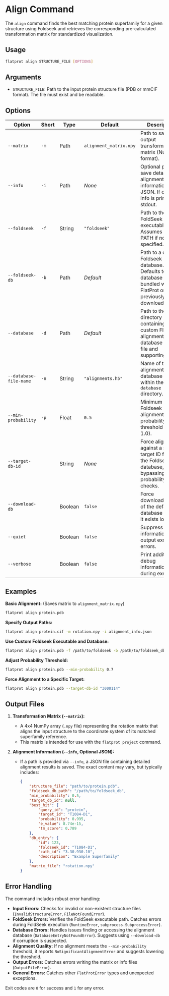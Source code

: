 # Align Command

The `align` command finds the best matching protein superfamily for a given structure using Foldseek and retrieves the corresponding pre-calculated transformation matrix for standardized visualization.

## Usage

```bash
flatprot align STRUCTURE_FILE [OPTIONS]
```

## Arguments

-   `STRUCTURE_FILE`: Path to the input protein structure file (PDB or mmCIF format). The file must exist and be readable.

## Options

| Option                 | Short | Type    | Default                | Description                                                                                                  |
| ---------------------- | ----- | ------- | ---------------------- | ------------------------------------------------------------------------------------------------------------ |
| `--matrix`             | `-m`  | Path    | `alignment_matrix.npy` | Path to save the output transformation matrix (NumPy format).                                                |
| `--info`               | `-i`  | Path    | _None_                 | Optional path to save detailed alignment information as JSON. If omitted, info is printed to stdout.         |
| `--foldseek`           | `-f`  | String  | `"foldseek"`           | Path to the FoldSeek executable. Assumes it's in PATH if not specified.                                      |
| `--foldseek-db`        | `-b`  | Path    | _Default_              | Path to a custom Foldseek database. Defaults to the database bundled with FlatProt or previously downloaded. |
| `--database`           | `-d`  | Path    | _Default_              | Path to the directory containing the custom FlatProt alignment database (HDF5 file and supporting files).    |
| `--database-file-name` | `-n`  | String  | `"alignments.h5"`      | Name of the alignment database file within the `--database` directory.                                       |
| `--min-probability`    | `-p`  | Float   | `0.5`                  | Minimum Foldseek alignment probability threshold (0.0 to 1.0).                                               |
| `--target-db-id`       |       | String  | _None_                 | Force alignment against a specific target ID from the Foldseek database, bypassing probability checks.       |
| `--download-db`        |       | Boolean | `false`                | Force download/update of the default database even if it exists locally.                                     |
| `--quiet`              |       | Boolean | `false`                | Suppress all informational output except errors.                                                             |
| `--verbose`            |       | Boolean | `false`                | Print additional debug information during execution.                                                         |

## Examples

**Basic Alignment:** (Saves matrix to `alignment_matrix.npy`)

```bash
flatprot align protein.pdb
```

**Specify Output Paths:**

```bash
flatprot align protein.cif -m rotation.npy -i alignment_info.json
```

**Use Custom Foldseek Executable and Database:**

```bash
flatprot align protein.pdb -f /path/to/foldseek -b /path/to/foldseek_db
```

**Adjust Probability Threshold:**

```bash
flatprot align protein.pdb --min-probability 0.7
```

**Force Alignment to a Specific Target:**

```bash
flatprot align protein.pdb --target-db-id "3000114"
```

## Output Files

1.  **Transformation Matrix (`--matrix`):**

    -   A 4x4 NumPy array (`.npy` file) representing the rotation matrix that aligns the input structure to the coordinate system of its matched superfamily reference.
    -   This matrix is intended for use with the `flatprot project` command.

2.  **Alignment Information (`--info`, Optional JSON):**

    -   If a path is provided via `--info`, a JSON file containing detailed alignment results is saved. The exact content may vary, but typically includes:

        ```json
        {
            "structure_file": "path/to/protein.pdb",
            "foldseek_db_path": "/path/to/foldseek_db",
            "min_probability": 0.5,
            "target_db_id": null,
            "best_hit": {
                "query_id": "protein",
                "target_id": "T1084-D1",
                "probability": 0.995,
                "e_value": 8.74e-15,
                "tm_score": 0.789
            },
            "db_entry": {
                "id": 123,
                "foldseek_id": "T1084-D1",
                "cath_id": "3.30.930.10",
                "description": "Example Superfamily"
            },
            "matrix_file": "rotation.npy"
        }
        ```

## Error Handling

The command includes robust error handling:

-   **Input Errors:** Checks for invalid or non-existent structure files (`InvalidStructureError`, `FileNotFoundError`).
-   **FoldSeek Errors:** Verifies the FoldSeek executable path. Catches errors during FoldSeek execution (`RuntimeError`, `subprocess.SubprocessError`).
-   **Database Errors:** Handles issues finding or accessing the alignment database (`DatabaseEntryNotFoundError`). Suggests using `--download-db` if corruption is suspected.
-   **Alignment Quality:** If no alignment meets the `--min-probability` threshold, it reports `NoSignificantAlignmentError` and suggests lowering the threshold.
-   **Output Errors:** Catches errors writing the matrix or info files (`OutputFileError`).
-   **General Errors:** Catches other `FlatProtError` types and unexpected exceptions.

Exit codes are `0` for success and `1` for any error.
